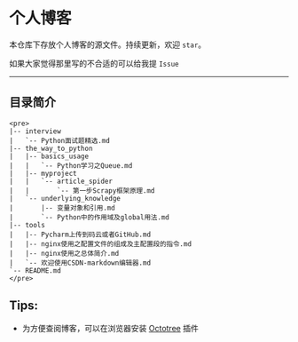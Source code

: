 # 个人博客

本仓库下存放个人博客的源文件。持续更新，欢迎 `star`。

如果大家觉得那里写的不合适的可以给我提 `Issue`

---

## 目录简介

```
<pre>
|-- interview
|   `-- Python面试题精选.md
|-- the_way_to_python
|   |-- basics_usage
|   |   `-- Python学习之Queue.md
|   |-- myproject
|   |   `-- article_spider
|   |       `-- 第一步Scrapy框架原理.md
|   `-- underlying_knowledge
|       |-- 变量对象和引用.md
|       `-- Python中的作用域及global用法.md
|-- tools
|   |-- Pycharm上传到码云或者GitHub.md
|   |-- nginx使用之配置文件的组成及主配置段的指令.md
|   |-- nginx使用之总体简介.md
|   `-- 欢迎使用CSDN-markdown编辑器.md
`-- README.md
</pre>

```
## Tips:

- 为方便查阅博客，可以在浏览器安装 [Octotree](https://github.com/buunguyen/octotree) 插件

